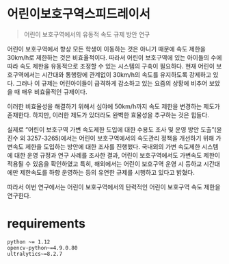 # 어린이보호구역스피드레이서
> 어린이 보호구역에서의 유동적 속도 규제 방안 연구

어린이 보호구역에서 항상 모든 학생이 이동하는 것은 아니기 때문에 속도 제한을 30km/h로 제한하는 것은 비효율적이다. 따라서 어린이 보호구역에 있는 아이들의 수에 따라 속도 제한을 유동적으로 조정할 수 있는 시스템의 구축이 필요하다.
현재 어린이 보호구역에서는 시간대와 통행량에 관계없이 30km/h의 속도를 유지하도록 강제하고 있다. 그러나 이 규제는 어린아이들이 급격하게 감소하고 있는 요즘의 상황에 비추어 보았을 때 매우 비효율적인 규제이다.

이러한 비효율성을 해결하기 위해서 심야에 50km/h까지 속도 제한을 변경하는 제도가 존재한다. 하지만, 이러한 제도가 있더라도 완벽한 효율성을 추구하는 것은 힘들다.

실제로 “어린이 보호구역 가변 속도제한 도입에 대한 수용도 조사 및 운영 방안 도출”(윤진수 외 3257-3265)에서는 어린이 보호구역에서의 속도관리 정책을 개선하기 위해 가변속도 제한을 도입하는 방안에 대한 조사를 진행했다. 국내외의 가변 속도제한 시스템에 대한 운영 규정과 연구 사례를 조사한 결과, 어린이 보호구역에서도 가변속도 제한이 적용될 수 있음을 확인하였고 특히, 해외에서는 어린이 보호구역 운영 시 등하교 시간대에만 제한속도를 하향 운영하는 등의 유연한 규제를 시행하고 있다고 밝혔다.

따라서 이번 연구에서는 어린이 보호구역에서의 탄력적인 어린이 보호구역 속도 제한을 연구한다.

# requirements
```requirements
python ~= 1.12
opencv-python~=4.9.0.80
ultralytics~=8.2.7
```
